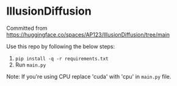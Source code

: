 # IllusionDiffusion

Committed from https://huggingface.co/spaces/AP123/IllusionDiffusion/tree/main

Use this repo by following the below steps:
1. `pip install -q -r requirements.txt`
2. Run `main.py`

Note:
If you're using CPU replace 'cuda' with 'cpu' in `main.py` file.
